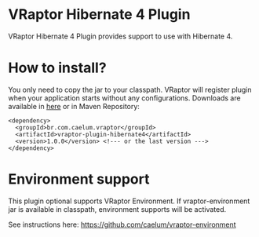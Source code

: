 # VRaptor Hibernate 4 Plugin

VRaptor Hibernate 4 Plugin provides support to use with Hibernate 4. 


# How to install?

You only need to copy the jar to your classpath. VRaptor will register plugin when 
your application starts without any configurations. Downloads are available in 
<a href="http://repo1.maven.org/maven2/br/com/caelum/vraptor/vraptor-plugin-hibernate4/">here</a> or in Maven Repository:

	<dependency>
	  <groupId>br.com.caelum.vraptor</groupId>
	  <artifactId>vraptor-plugin-hibernate4</artifactId>
	  <version>1.0.0</version> <!--- or the last version --->
	</dependency>

# Environment support

This plugin optional supports VRaptor Environment. If vraptor-environment jar is available in classpath, 
environment supports will be activated.

See instructions here: https://github.com/caelum/vraptor-environment
